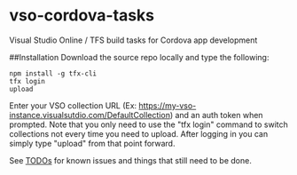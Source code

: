 # vso-cordova-tasks
Visual Studio Online / TFS build tasks for Cordova app development

##Installation
Download the source repo locally and type the following:

~~~~~~~~~~~~~~~~~~~~~~~~~~~~~~~~~~
npm install -g tfx-cli
tfx login
upload
~~~~~~~~~~~~~~~~~~~~~~~~~~~~~~~~~~

Enter your VSO collection URL (Ex: https://my-vso-instance.visualsutdio.com/DefaultCollection) and an auth token when prompted. Note that you only need to use the "tfx login" command to switch collections not every time you need to upload. After logging in you can simply type "upload" from that point forward.

See [TODOs](./TODO.md) for known issues and things that still need to be done.
